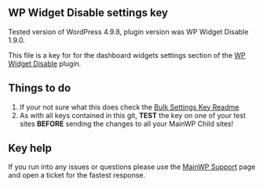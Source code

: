 ## WP Widget Disable settings key

Tested version of WordPress 4.9.8, plugin version was WP Widget Disable 1.9.0.

This file is a key for for the dashboard widgets settings section of the [WP Widget Disable](https://wordpress.org/plugins/wp-widget-disable/) plugin. 

## Things to do

1. If your not sure what this does check the [Bulk Settings Key Readme](https://github.com/mainwp/Bulk-Setting-Manager-Keys/blob/master/README.md)
2. As with all keys contained in this git, **TEST** the key on one of your test sites **BEFORE** sending the changes to all your MainWP Child sites!

## Key help

If you run into any issues or questions please use the [MainWP Support](https://mainwp.com/support/) page and open a ticket for the fastest response.
